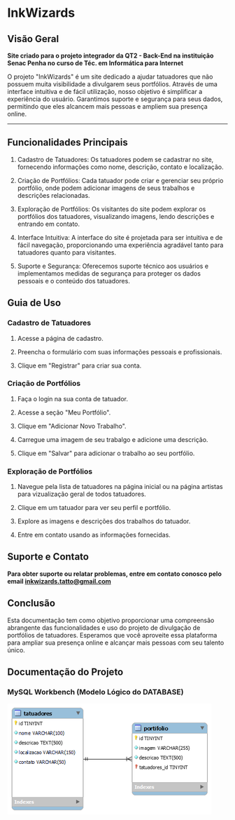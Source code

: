 # InkWizards

## Visão Geral

**Site criado para o projeto integrador da QT2 - Back-End na instituição Senac Penha no curso de Téc. em Informática para Internet**

O projeto "InkWizards" é um site dedicado a ajudar tatuadores que não possuem muita visibilidade a divulgarem seus portfólios. Através de uma interface intuitiva e de fácil utilização, nosso objetivo é simplificar a experiência do usuário. Garantimos suporte e segurança para seus dados, permitindo que eles alcancem mais pessoas e ampliem sua presença online.

---

## Funcionalidades Principais

1. Cadastro de Tatuadores:
Os tatuadores podem se cadastrar no site, fornecendo informações como nome, descrição, contato e localização.

2. Criação de Portfólios:
Cada tatuador pode criar e gerenciar seu próprio portfólio, onde podem adicionar imagens de seus trabalhos e descrições relacionadas.

3. Exploração de Portfólios:
Os visitantes do site podem explorar os portfólios dos tatuadores, visualizando imagens, lendo descrições e entrando em contato.

4. Interface Intuitiva:
A interface do site é projetada para ser intuitiva e de fácil navegação, proporcionando uma experiência agradável tanto para tatuadores quanto para visitantes.

5. Suporte e Segurança: 
Oferecemos suporte técnico aos usuários e implementamos medidas de segurança para proteger os dados pessoais e o conteúdo dos tatuadores.

## Guia de Uso

### Cadastro de Tatuadores

1. Acesse a página de cadastro.

2. Preencha o formulário com suas informações pessoais e profissionais.

3. Clique em "Registrar" para criar sua conta.

### Criação de Portfólios

1. Faça o login na sua conta de tatuador.

2. Acesse a seção "Meu Portfólio".

3. Clique em "Adicionar Novo Trabalho".

4. Carregue uma imagem de seu trabalgo e adicione uma descrição.

5. Clique em "Salvar" para adicionar o trabalho ao seu portfólio.

### Exploração de Portfólios

1. Navegue pela lista de tatuadores na página inicial ou na página artistas para vizualização geral de todos tatuadores.

2. Clique em um tatuador para ver seu perfil e portfólio.

3. Explore as imagens e descrições dos trabalhos do tatuador.

4. Entre em contato usando as informações fornecidas.

## Suporte e Contato
**Para obter suporte ou relatar problemas, entre em contato conosco pelo email inkwizards.tatto@gmail.com**

## Conclusão
Esta documentação tem como objetivo proporcionar uma compreensão abrangente das funcionalidades e uso do projeto de divulgação de portfólios de tatuadores. Esperamos que você aproveite essa plataforma para ampliar sua presença online e alcançar mais pessoas com seu talento único.

## Documentação do Projeto

### MySQL Workbench (Modelo Lógico do DATABASE)

![Modelo-logico-InkWizards](./database/Workbench/tatuadores.png)

